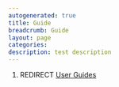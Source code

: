 ```yaml
---
autogenerated: true
title: Guide
breadcrumb: Guide
layout: page
categories: 
description: test description
---
```


1.  REDIRECT [User Guides](User_Guides "wikilink")
